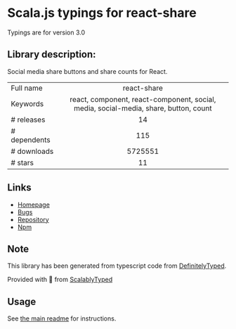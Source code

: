 
# Scala.js typings for react-share

Typings are for version 3.0

## Library description:
Social media share buttons and share counts for React.

|                    |                 |
| ------------------ | :-------------: |
| Full name          | react-share |
| Keywords           | react, component, react-component, social, media, social-media, share, button, count |
| # releases         | 14 |
| # dependents       | 115 |
| # downloads        | 5725551 |
| # stars            | 11 |

## Links
- [Homepage](https://github.com/nygardk/react-share#readme)
- [Bugs](https://github.com/nygardk/react-share/issues)
- [Repository](https://github.com/nygardk/react-share)
- [Npm](https://www.npmjs.com/package/react-share)
    


## Note
This library has been generated from typescript code from [DefinitelyTyped](https://definitelytyped.org).

Provided with :purple_heart: from [ScalablyTyped](https://github.com/oyvindberg/ScalablyTyped)

## Usage
See [the main readme](../../readme.md) for instructions.


